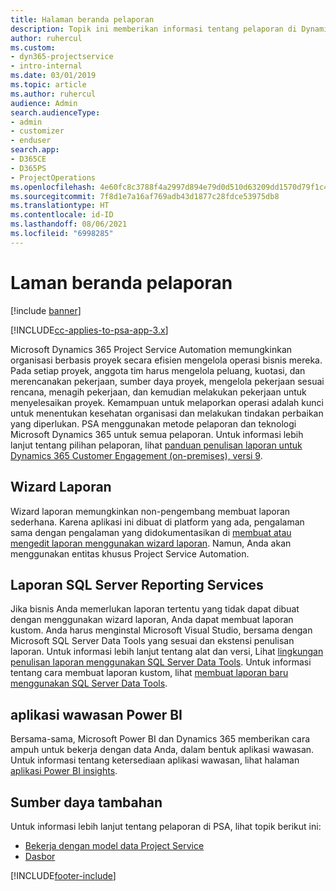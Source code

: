 ```yaml
---
title: Halaman beranda pelaporan
description: Topik ini memberikan informasi tentang pelaporan di Dynamics 365 Project Service Automation.
author: ruhercul
ms.custom:
- dyn365-projectservice
- intro-internal
ms.date: 03/01/2019
ms.topic: article
ms.author: ruhercul
audience: Admin
search.audienceType:
- admin
- customizer
- enduser
search.app:
- D365CE
- D365PS
- ProjectOperations
ms.openlocfilehash: 4e60fc8c3788f4a2997d894e79d0d510d63209dd1570d79f1c43c2814d8ab819
ms.sourcegitcommit: 7f8d1e7a16af769adb43d1877c28fdce53975db8
ms.translationtype: HT
ms.contentlocale: id-ID
ms.lasthandoff: 08/06/2021
ms.locfileid: "6998285"
---
```

# <a name="reporting-home-page"></a>Laman beranda pelaporan

[!include [banner](../includes/psa-now-project-operations.md)]

[!INCLUDE[cc-applies-to-psa-app-3.x](../includes/cc-applies-to-psa-app-3x.md)]

Microsoft Dynamics 365 Project Service Automation memungkinkan organisasi berbasis proyek secara efisien mengelola operasi bisnis mereka. Pada setiap proyek, anggota tim harus mengelola peluang, kuotasi, dan merencanakan pekerjaan, sumber daya proyek, mengelola pekerjaan sesuai rencana, menagih pekerjaan, dan kemudian melakukan pekerjaan untuk menyelesaikan proyek. Kemampuan untuk melaporkan operasi adalah kunci untuk menentukan kesehatan organisasi dan melakukan tindakan perbaikan yang diperlukan. PSA menggunakan metode pelaporan dan teknologi Microsoft Dynamics 365 untuk semua pelaporan. Untuk informasi lebih lanjut tentang pilihan pelaporan, lihat [panduan penulisan laporan untuk Dynamics 365 Customer Engagement (on-premises), versi 9](/dynamics365/customerengagement/on-premises/analytics/reporting-analytics-with-dynamics-365).

## <a name="report-wizard"></a>Wizard Laporan

Wizard laporan memungkinkan non-pengembang membuat laporan sederhana. Karena aplikasi ini dibuat di platform yang ada, pengalaman sama dengan pengalaman yang didokumentasikan di [membuat atau mengedit laporan menggunakan wizard laporan](/dynamics365/customerengagement/on-premises/basics/create-edit-copy-report-wizard). Namun, Anda akan menggunakan entitas khusus Project Service Automation.

## <a name="custom-sql-server-reporting-services-reports"></a>Laporan SQL Server Reporting Services

Jika bisnis Anda memerlukan laporan tertentu yang tidak dapat dibuat dengan menggunakan wizard laporan, Anda dapat membuat laporan kustom. Anda harus menginstal Microsoft Visual Studio, bersama dengan Microsoft SQL Server Data Tools yang sesuai dan ekstensi penulisan laporan. Untuk informasi lebih lanjut tentang alat dan versi, Lihat [lingkungan penulisan laporan menggunakan SQL Server Data Tools](/dynamics365/customerengagement/on-premises/analytics/report-writing-environment-using-sql-server-data-tools). Untuk informasi tentang cara membuat laporan kustom, lihat [membuat laporan baru menggunakan SQL Server Data Tools](/dynamics365/customerengagement/on-premises/analytics/create-a-new-report-using-sql-server-data-tools).

## <a name="power-bi-insights-apps"></a>aplikasi wawasan Power BI

Bersama-sama, Microsoft Power BI dan Dynamics 365 memberikan cara ampuh untuk bekerja dengan data Anda, dalam bentuk aplikasi wawasan. Untuk informasi tentang ketersediaan aplikasi wawasan, lihat halaman [aplikasi Power BI insights](https://powerbi.microsoft.com/power-bi-insights-apps/).


## <a name="additional-resources"></a>Sumber daya tambahan
Untuk informasi lebih lanjut tentang pelaporan di PSA, lihat topik berikut ini:

- [Bekerja dengan model data Project Service](reports-working-project-service-data-model.md)
- [Dasbor](reports-dashboards.md)



[!INCLUDE[footer-include](../includes/footer-banner.md)]